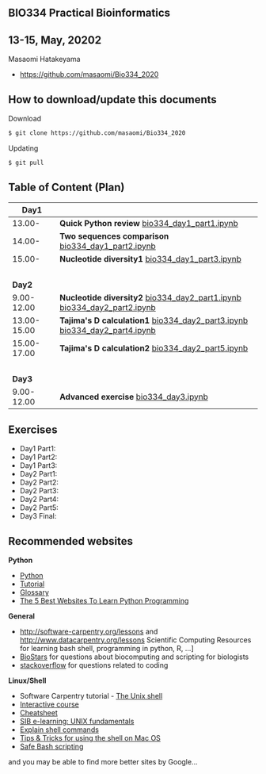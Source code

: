 ## BIO334 Practical Bioinformatics

## 13-15, May, 20202

Masaomi Hatakeyama
- https://github.com/masaomi/Bio334_2020

## How to download/update this documents

Download
```bash
$ git clone https://github.com/masaomi/Bio334_2020
```

Updating
```bash
$ git pull
```

## Table of Content (Plan)

**Day1** | &nbsp; 
-------|-------
13.00- | **Quick Python review** [bio334_day1_part1.ipynb](https://nbviewer.jupyter.org/github/masaomi/Bio334_2020/blob/master/jupyter_notebooks/bio334_day1_part1.ipynb)
14.00- | **Two sequences comparison** [bio334_day1_part2.ipynb](https://nbviewer.jupyter.org/github/masaomi/Bio334_2020/blob/master/jupyter_notebooks/bio334_day1_part2.ipynb)
15.00- | **Nucleotide diversity1** [bio334_day1_part3.ipynb](https://nbviewer.jupyter.org/github/masaomi/Bio334_2020/blob/master/jupyter_notebooks/bio334_day1_part3.ipynb)
 &nbsp;| &nbsp;
**Day2** | &nbsp; 
9.00-12.00 | **Nucleotide diversity2** [bio334_day2_part1.ipynb](https://nbviewer.jupyter.org/github/masaomi/Bio334_2020/blob/master/jupyter_notebooks/bio334_day2_part1.ipynb) [bio334_day2_part2.ipynb](https://nbviewer.jupyter.org/github/masaomi/Bio334_2020/blob/master/jupyter_notebooks/bio334_day2_part2.ipynb)
13.00-15.00 | **Tajima's D calculation1** [bio334_day2_part3.ipynb](https://nbviewer.jupyter.org/github/masaomi/Bio334_2020/blob/master/jupyter_notebooks/bio334_day2_part3.ipynb) [bio334_day2_part4.ipynb](https://nbviewer.jupyter.org/github/masaomi/Bio334_2020/blob/master/jupyter_notebooks/bio334_day2_part4.ipynb)
15.00-17.00 | **Tajima's D calculation2** [bio334_day2_part5.ipynb](https://nbviewer.jupyter.org/github/masaomi/Bio334_2020/blob/master/jupyter_notebooks/bio334_day2_part5.ipynb)
 &nbsp;| &nbsp;
**Day3** | &nbsp; 
9.00-12.00 | **Advanced exercise** [bio334_day3.ipynb](https://nbviewer.jupyter.org/github/masaomi/Bio334_2020/blob/master/jupyter_notebooks/bio334_day3.ipynb)

## Exercises
- Day1 Part1:
- Day1 Part2:
- Day1 Part3:
- Day2 Part1:
- Day2 Part2:
- Day2 Part3:
- Day2 Part4:
- Day2 Part5:
- Day3 Final:


## Recommended websites

**Python**
- [Python](https://www.python.org/) 
- [Tutorial](https://docs.python.org/3/tutorial/)
- [Glossary](https://docs.python.org/3/glossary.html#glossary)
- [The 5 Best Websites To Learn Python Programming](http://www.makeuseof.com/tag/5-websites-learn-python-programming/)

**General**  
- <http://software-carpentry.org/lessons> and <http://www.datacarpentry.org/lessons>
  Scientific Computing Resources for learning bash shell, programming in python, R, …]  
- [BioStars](https://www.biostars.org/) for questions about biocomputing and scripting for biologists  
- [stackoverflow](http://stackoverflow.com/) for questions related to coding

**Linux/Shell**  
- Software Carpentry tutorial - [The Unix shell](http://swcarpentry.github.io/shell-novice)   
- [Interactive course](http://www.learnshell.org/)  
- [Cheatsheet](https://github.com/swcarpentry/boot-camps/blob/master/shell/shell_cheatsheet.md)  
- [SIB e-learning: UNIX fundamentals](http://edu.isb-sib.ch/pluginfile.php/2878/mod_resource/content/3/couselab-html/content.html)  
- [Explain shell commands](http://explainshell.com/)   
- [Tips & Tricks for using the shell on Mac OS](http://furbo.org/2014/09/03/the-terminal/)  
- [Safe Bash scripting](http://robertmuth.blogspot.ch/2012/08/better-bash-scripting-in-15-minutes.html)

and you may be able to find more better sites by Google...


